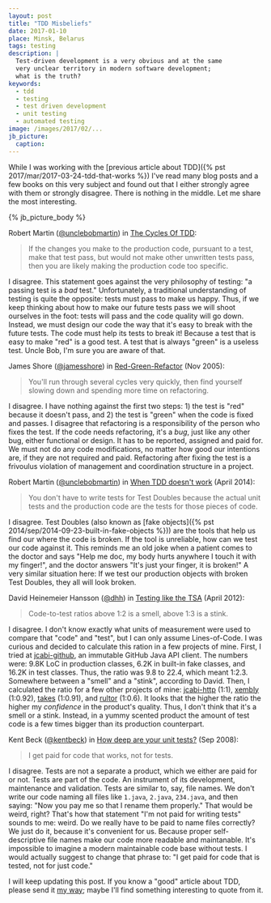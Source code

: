 ```yaml
---
layout: post
title: "TDD Misbeliefs"
date: 2017-01-10
place: Minsk, Belarus
tags: testing
description: |
  Test-driven development is a very obvious and at the same
  very unclear territory in modern software development;
  what is the truth?
keywords:
  - tdd
  - testing
  - test driven development
  - unit testing
  - automated testing
image: /images/2017/02/...
jb_picture:
  caption:
---
```


While I was working with the
[previous article about TDD]({% pst 2017/mar/2017-03-24-tdd-that-works %})
I've read many blog posts and a few books on this very subject and found
out that I either strongly agree with them or strongly disagree. There
is nothing in the middle. Let me share the most interesting.

<!--more-->

{% jb_picture_body %}

<!-- ************************************************************** -->
Robert Martin
([@unclebobmartin](https://twitter.com/unclebobmartin))
in [The Cycles Of TDD](http://blog.cleancoder.com/uncle-bob/2014/12/17/TheCyclesOfTDD.html):

> If the changes you make to the production code, pursuant to a test,
  make that test pass, but would not make other unwritten tests pass,
  then you are likely making the production code too specific.

<span class="red">I disagree</span>.
This statement goes against the very philosophy of testing: "a passing test
is a _bad_ test." Unfortunately, a traditional understanding of testing
is quite the opposite: tests must pass to make us happy. Thus, if we
keep thinking about how to make our future tests pass we will shoot
ourselves in the foot: tests will pass and the code quality will go down.
Instead, we must design our code the way that it's easy to break with
the future tests. The code must help its tests to break it! Because
a test that is easy to make "red" is a good test. A test that is always
"green" is a useless test. Uncle Bob, I'm sure you are aware of that.


<!-- ************************************************************** -->
James Shore
([@jamesshore](https://twitter.com/jamesshore))
in [Red-Green-Refactor](http://www.jamesshore.com/Blog/Red-Green-Refactor.html)
(Nov 2005):

> You'll run through several cycles very quickly, then find yourself
  slowing down and spending more time on refactoring.

<span class="red">I disagree</span>.
I have nothing against the first two steps: 1) the test is "red" because
it doesn't pass, and 2) the test is "green" when the code is fixed and
passes. I disagree that refactoring is a responsibility of the person
who fixes the test. If the code needs refactoring, it's a _bug_, just
like any other bug, either functional or design. It has to be reported,
assigned and paid for. We must not do any code modifications, no matter
how good our intentions are, if they are not required and paid. Refactoring
after fixing the test is a frivoulus violation of management and coordination
structure in a project.


<!-- ************************************************************** -->
Robert Martin
([@unclebobmartin](https://twitter.com/unclebobmartin))
in [When TDD doesn't work](https://8thlight.com/blog/uncle-bob/2014/04/30/When-tdd-does-not-work.html)
(April 2014):

> You don't have to write tests for Test Doubles because
  the actual unit tests and the production code are
  the tests for those pieces of code.

<span class="red">I disagree</span>.
Test Doubles (also known as
[fake objects]({% pst 2014/sep/2014-09-23-built-in-fake-objects %}))
are the tools that help us find our where the code is broken. If the tool
is unreliable, how can we test our code against it. This reminds me an old
joke when a patient comes to the doctor and says "Help me doc, my body hurts anywhere
I touch it with my finger!", and the doctor answers
"It's just your finger, it is broken!" A very similar situation here:
If we test our production objects with broken Test Doubles, they all will look
broken.

<!-- ************************************************************** -->
David Heinemeier Hansson
([@dhh](https://twitter.com/dhh))
in [Testing like the TSA](https://signalvnoise.com/posts/3159-testing-like-the-tsa)
(April 2012):

> Code-to-test ratios above 1:2 is a smell, above 1:3 is a stink.

<span class="red">I disagree</span>.
I don't know exactly what units of measurement were used to compare that
"code" and "test", but I can only assume Lines-of-Code. I was curious and
decided to calculate this ration in a few projects of mine. First, I tried
at [jcabi-github](https://github.com/jcabi/jcabi-github),
an immutable GitHub Java API client. The numbers were:
9.8K LoC in production classes,
6.2K in built-in fake classes, and
16.2K in test classes.
Thus, the ratio was 9.8 to 22.4, which meant 1:2.3. Somewhere between
a "smell" and a "stink", according to David. Then, I calculated the ratio
for a few other projects of mine:
[jcabi-http](https://github.com/jcabi/jcabi-http) (1:1),
[xembly](https://github.com/yegor256/xembly) (1:0.92),
[takes](https://github.com/yegor256/takes) (1:0.91), and
[rultor](https://github.com/yegor256/rultor) (1:0.6). It looks that the higher
the ratio the higher my _confidence_ in the product's quality. Thus, I don't think that
it's a smell or a stink. Instead, in a yummy scented product the amount
of test code is a few times bigger than its production counterpart.


<!-- ************************************************************** -->
Kent Beck
([@kentbeck](https://twitter.com/kentbeck))
in
[How deep are your unit tests?](http://stackoverflow.com/questions/153234/how-deep-are-your-unit-tests/153565#153565)
(Sep 2008):

> I get paid for code that works, not for tests.

<span class="red">I disagree</span>.
Tests are not a separate a product, which we either are paid for or not.
Tests are part of the code. An instrument of its development, maintenance
and validation. Tests are similar to, say, file names. We don't write
our code naming all files like `1.java`, `2.java`, `234.java`, and then
saying: "Now you pay me so that I rename them properly." That would be weird,
right? That's how that statement "I'm not paid for writing tests" sounds
to me: weird. Do we really have to be paid to name files correctly? We just
do it, because it's convenient for us. Because proper self-descriptive
file names make our code more readable and maintanable. It's impossible to
imagine a modern maintainable code base without tests. I would actually
suggest to change that phrase to: "I get paid for code that is tested, not
for just code."

I will keep updating this post. If you know a "good" article about TDD,
please send it [my way](mailto:tdd@yegor256.com); maybe I'll find
something interesting to quote from it.


